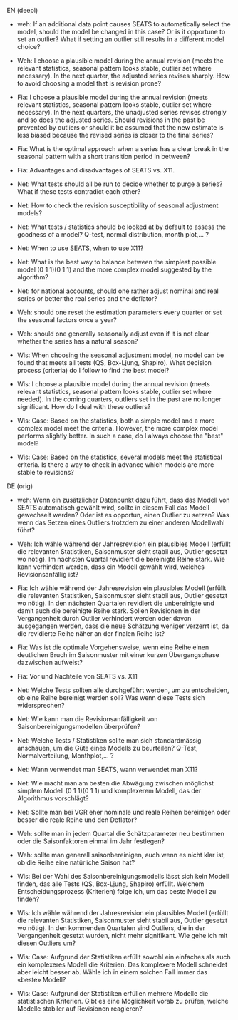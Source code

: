 EN (deepl)

- weh: If an additional data point causes SEATS to automatically select the model, should the model be changed in this case? Or is it opportune to set an outlier? What if setting an outlier still results in a different model choice? 

- Weh: I choose a plausible model during the annual revision (meets the relevant statistics, seasonal pattern looks stable, outlier set where necessary). In the next quarter, the adjusted series revises sharply. How to avoid choosing a model that is revision prone?

- Fia: I choose a plausible model during the annual revision (meets relevant statistics, seasonal pattern looks stable, outlier set where necessary). In the next quarters, the unadjusted series revises strongly and so does the adjusted series. Should revisions in the past be prevented by outliers or should it be assumed that the new estimate is less biased because the revised series is closer to the final series?

- Fia: What is the optimal approach when a series has a clear break in the seasonal pattern with a short transition period in between? 

- Fia: Advantages and disadvantages of SEATS vs. X11.

- Net: What tests should all be run to decide whether to purge a series? What if these tests contradict each other?

- Net: How to check the revision susceptibility of seasonal adjustment models? 

- Net: What tests / statistics should be looked at by default to assess the goodness of a model? Q-test, normal distribution, month plot,... ? 

- Net: When to use SEATS, when to use X11?

- Net: What is the best way to balance between the simplest possible model (0 1 1)(0 1 1) and the more complex model suggested by the algorithm?

- Net: for national accounts, should one rather adjust nominal and real series or better the real series and the deflator? 

- Weh: should one reset the estimation parameters every quarter or set the seasonal factors once a year?

- Weh: should one generally seasonally adjust even if it is not clear whether the series has a natural season?

- Wis: When choosing the seasonal adjustment model, no model can be found that meets all tests (QS, Box-Ljung, Shapiro). What decision process (criteria) do I follow to find the best model?

- Wis: I choose a plausible model during the annual revision (meets relevant statistics, seasonal pattern looks stable, outlier set where needed). In the coming quarters, outliers set in the past are no longer significant. How do I deal with these outliers?

- Wis: Case: Based on the statistics, both a simple model and a more complex model meet the criteria. However, the more complex model performs slightly better. In such a case, do I always choose the "best" model?

- Wis: Case: Based on the statistics, several models meet the statistical criteria. Is there a way to check in advance which models are more stable to revisions? 


DE (orig)

- weh: Wenn ein zusätzlicher Datenpunkt dazu führt, dass das Modell von SEATS automatisch gewählt wird, sollte in diesem Fall das Modell gewechselt werden? Oder ist es opportun, einen Outlier zu setzen? Was wenn das Setzen eines Outliers trotzdem zu einer anderen Modellwahl führt?

- Weh: Ich wähle während der Jahresrevision ein plausibles Modell (erfüllt die relevanten Statistiken, Saisonmuster sieht stabil aus, Outlier gesetzt wo nötig). Im nächsten Quartal revidiert die bereinigte Reihe stark. Wie kann verhindert werden, dass ein Modell gewählt wird, welches Revisionsanfällig ist?

- Fia: Ich wähle während der Jahresrevision ein plausibles Modell (erfüllt die relevanten Statistiken, Saisonmuster sieht stabil aus, Outlier gesetzt wo nötig). In den nächsten Quartalen revidiert die unbereinigte und damit auch die bereinigte Reihe stark. Sollen Revisionen in der Vergangenheit durch Outlier verhindert werden oder davon ausgegangen werden, dass die neue Schätzung weniger verzerrt ist, da die revidierte Reihe näher an der finalen Reihe ist?

- Fia: Was ist die optimale Vorgehensweise, wenn eine Reihe einen deutlichen Bruch im Saisonmuster mit einer kurzen Übergangsphase dazwischen aufweist?

- Fia: Vor und Nachteile von SEATS vs. X11

- Net: Welche Tests sollten alle durchgeführt werden, um zu entscheiden, ob eine Reihe bereinigt werden soll? Was wenn diese Tests sich widersprechen?

- Net: Wie kann man die Revisionsanfälligkeit von Saisonbereinigungsmodellen überprüfen?

- Net: Welche Tests / Statistiken sollte man sich standardmässig anschauen, um die Güte eines Modells zu beurteilen? Q-Test, Normalverteilung, Monthplot,… ?

- Net: Wann verwendet man SEATS, wann verwendet man X11?

- Net: Wie macht man am besten die Abwägung zwischen möglichst simplem Modell (0 1 1)(0 1 1) und komplexerem Modell, das der Algorithmus vorschlägt?

- Net: Sollte man bei VGR eher nominale und reale Reihen bereinigen oder besser die reale Reihe und den Deflator?

- Weh: sollte man in jedem Quartal die Schätzparameter neu bestimmen oder die Saisonfaktoren einmal im Jahr festlegen?

- Weh: sollte man generell saisonbereinigen, auch wenn es nicht klar ist, ob die Reihe eine natürliche Saison hat?

- Wis: Bei der Wahl des Saisonbereinigungsmodells lässt sich kein Modell finden, das alle Tests (QS, Box-Ljung, Shapiro) erfüllt. Welchem Entscheidungsprozess (Kriterien) folge ich, um das beste Modell zu finden?

- Wis: Ich wähle während der Jahresrevision ein plausibles Modell (erfüllt die relevanten Statistiken, Saisonmuster sieht stabil aus, Outlier gesetzt wo nötig). In den kommenden Quartalen sind Outliers, die in der Vergangenheit gesetzt wurden, nicht mehr signifikant. Wie gehe ich mit diesen Outliers um?

- Wis: Case: Aufgrund der Statistiken erfüllt sowohl ein einfaches als auch ein komplexeres Modell die Kriterien. Das komplexere Modell schneidet aber leicht besser ab. Wähle ich in einem solchen Fall immer das «beste» Modell?

- Wis: Case: Aufgrund der Statistiken erfüllen mehrere Modelle die statistischen Kriterien. Gibt es eine Möglichkeit vorab zu prüfen, welche Modelle stabiler auf Revisionen reagieren?
